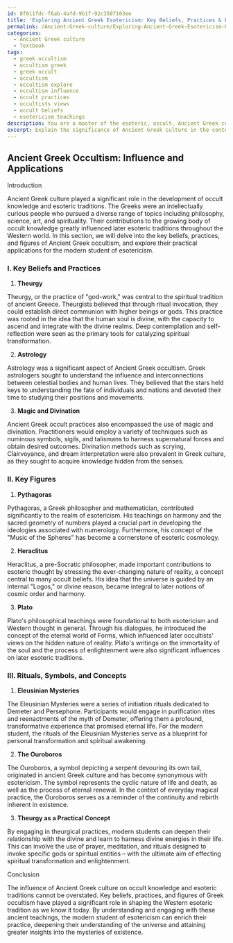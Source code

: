 ```yaml
---
id: 8f011fdc-f6ab-4afd-9b1f-92c3507103ee
title: 'Exploring Ancient Greek Esotericism: Key Beliefs, Practices & Figures'
permalink: /Ancient-Greek-culture/Exploring-Ancient-Greek-Esotericism-Key-Beliefs-Practices-Figures/
categories:
  - Ancient Greek culture
  - Textbook
tags:
  - greek occultism
  - occultism greek
  - greek occult
  - occultism
  - occultism explore
  - occultism influence
  - occult practices
  - occultists views
  - occult beliefs
  - esotericism teachings
description: You are a master of the esoteric, occult, Ancient Greek culture and education, you have written many textbooks on the subject in ways that provide students with rich and deep understanding of the subject. You are being asked to write textbook-like sections on a topic and you do it with full context, explainability, and reliability in accuracy to the true facts of the topic at hand, in a textbook style that a student would easily be able to learn from, in a rich, engaging, and contextual way. Always include relevant context (such as formulas and history), related concepts, and in a way that someone can gain deep insights from.
excerpt: Explain the significance of Ancient Greek culture in the context of occult knowledge, detailing the key beliefs, practices, and figures that contributed to its influence on esoteric traditions. Include examples of specific rituals, symbols, or concepts associated with Ancient Greek occultism and how they can be practically applied by a student seeking deeper understanding and insight in their own magickal practice.
---
```


## Ancient Greek Occultism: Influence and Applications

Introduction

Ancient Greek culture played a significant role in the development of occult knowledge and esoteric traditions. The Greeks were an intellectually curious people who pursued a diverse range of topics including philosophy, science, art, and spirituality. Their contributions to the growing body of occult knowledge greatly influenced later esoteric traditions throughout the Western world. In this section, we will delve into the key beliefs, practices, and figures of Ancient Greek occultism, and explore their practical applications for the modern student of esotericism.

### I. Key Beliefs and Practices

1. **Theurgy**

Theurgy, or the practice of "god-work," was central to the spiritual tradition of ancient Greece. Theurgists believed that through ritual invocation, they could establish direct communion with higher beings or gods. This practice was rooted in the idea that the human soul is divine, with the capacity to ascend and integrate with the divine realms. Deep contemplation and self-reflection were seen as the primary tools for catalyzing spiritual transformation.

2. **Astrology**

Astrology was a significant aspect of Ancient Greek occultism. Greek astrologers sought to understand the influence and interconnections between celestial bodies and human lives. They believed that the stars held keys to understanding the fate of individuals and nations and devoted their time to studying their positions and movements.

3. **Magic and Divination**

Ancient Greek occult practices also encompassed the use of magic and divination. Practitioners would employ a variety of techniques such as numinous symbols, sigils, and talismans to harness supernatural forces and obtain desired outcomes. Divination methods such as scrying, Clairvoyance, and dream interpretation were also prevalent in Greek culture, as they sought to acquire knowledge hidden from the senses.

### II. Key Figures

1. **Pythagoras**

Pythagoras, a Greek philosopher and mathematician, contributed significantly to the realm of esotericism. His teachings on harmony and the sacred geometry of numbers played a crucial part in developing the ideologies associated with numerology. Furthermore, his concept of the "Music of the Spheres" has become a cornerstone of esoteric cosmology.

2. **Heraclitus**

Heraclitus, a pre-Socratic philosopher, made important contributions to esoteric thought by stressing the ever-changing nature of reality, a concept central to many occult beliefs. His idea that the universe is guided by an internal "Logos," or divine reason, became integral to later notions of cosmic order and harmony.

3. **Plato**

Plato's philosophical teachings were foundational to both esotericism and Western thought in general. Through his dialogues, he introduced the concept of the eternal world of Forms, which influenced later occultists' views on the hidden nature of reality. Plato's writings on the immortality of the soul and the process of enlightenment were also significant influences on later esoteric traditions.

### III. Rituals, Symbols, and Concepts

1. **Eleusinian Mysteries**

The Eleusinian Mysteries were a series of initiation rituals dedicated to Demeter and Persephone. Participants would engage in purification rites and reenactments of the myth of Demeter, offering them a profound, transformative experience that promised eternal life. For the modern student, the rituals of the Eleusinian Mysteries serve as a blueprint for personal transformation and spiritual awakening.

2. **The Ouroboros**

The Ouroboros, a symbol depicting a serpent devouring its own tail, originated in ancient Greek culture and has become synonymous with esotericism. The symbol represents the cyclic nature of life and death, as well as the process of eternal renewal. In the context of everyday magical practice, the Ouroboros serves as a reminder of the continuity and rebirth inherent in existence.

3. **Theurgy as a Practical Concept**

By engaging in theurgical practices, modern students can deepen their relationship with the divine and learn to harness divine energies in their life. This can involve the use of prayer, meditation, and rituals designed to invoke specific gods or spiritual entities – with the ultimate aim of effecting spiritual transformation and enlightenment.

Conclusion

The influence of Ancient Greek culture on occult knowledge and esoteric traditions cannot be overstated. Key beliefs, practices, and figures of Greek occultism have played a significant role in shaping the Western esoteric tradition as we know it today. By understanding and engaging with these ancient teachings, the modern student of esotericism can enrich their practice, deepening their understanding of the universe and attaining greater insights into the mysteries of existence.
